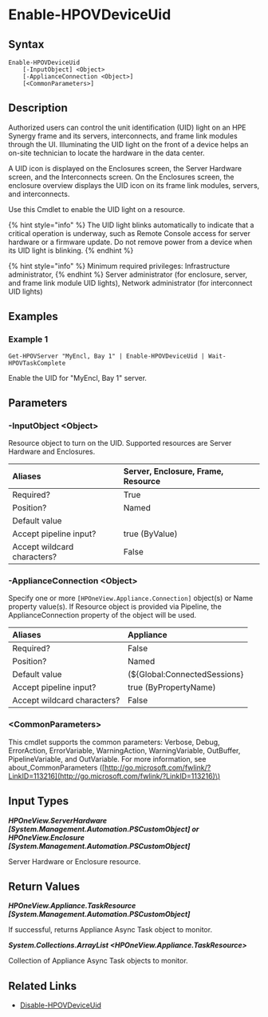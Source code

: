 ﻿---
description: Enable unit identification (UID) of a device.
---

# Enable-HPOVDeviceUid

## Syntax

```text
Enable-HPOVDeviceUid
    [-InputObject] <Object>
    [-ApplianceConnection <Object>]
    [<CommonParameters>]
```

## Description

Authorized users can control the unit identification (UID) light on an HPE Synergy frame and its servers, interconnects, and frame link modules through the UI. Illuminating the UID light on the front of a device helps an on-site technician to locate the hardware in the data center.

A UID icon is displayed on the Enclosures screen, the Server Hardware screen, and the Interconnects screen. On the Enclosures screen, the enclosure overview displays the UID icon on its frame link modules, servers, and interconnects.

Use this Cmdlet to enable the UID light on a resource.

{% hint style="info" %}
The UID light blinks automatically to indicate that a critical operation is underway, such as Remote Console access for server hardware or a firmware update. Do not remove power from a device when its UID light is blinking.
{% endhint %}


{% hint style="info" %}
Minimum required privileges: Infrastructure administrator,
{% endhint %}
 Server administrator (for enclosure, server, and frame link module UID lights), Network administrator (for interconnect UID lights)
## Examples

###  Example 1 

```text
Get-HPOVServer "MyEncl, Bay 1" | Enable-HPOVDeviceUid | Wait-HPOVTaskComplete
```

Enable the UID for "MyEncl, Bay 1" server.

## Parameters

### -InputObject &lt;Object&gt;

Resource object to turn on the UID.  Supported resources are Server Hardware and Enclosures.

| Aliases | Server, Enclosure, Frame, Resource |
| :--- | :--- |
| Required? | True |
| Position? | Named |
| Default value |  |
| Accept pipeline input? | true (ByValue) |
| Accept wildcard characters? | False |

### -ApplianceConnection &lt;Object&gt;

Specify one or more `[HPOneView.Appliance.Connection]` object(s) or Name property value(s). If Resource object is provided via Pipeline, the ApplianceConnection property of the object will be used.

| Aliases | Appliance |
| :--- | :--- |
| Required? | False |
| Position? | Named |
| Default value | (${Global:ConnectedSessions} | ? Default) |
| Accept pipeline input? | true (ByPropertyName) |
| Accept wildcard characters? | False |

### &lt;CommonParameters&gt;

This cmdlet supports the common parameters: Verbose, Debug, ErrorAction, ErrorVariable, WarningAction, WarningVariable, OutBuffer, PipelineVariable, and OutVariable. For more information, see about\_CommonParameters \([http://go.microsoft.com/fwlink/?LinkID=113216](http://go.microsoft.com/fwlink/?LinkID=113216)\)

## Input Types

_**HPOneView.ServerHardware [System.Management.Automation.PSCustomObject] or HPOneView.Enclosure [System.Management.Automation.PSCustomObject]**_

Server Hardware or Enclosure resource.

## Return Values

_**HPOneView.Appliance.TaskResource [System.Management.Automation.PSCustomObject]**_

If successful, returns Appliance Async Task object to monitor.

_**System.Collections.ArrayList <HPOneView.Appliance.TaskResource>**_

Collection of Appliance Async Task objects to monitor.

## Related Links

* [Disable-HPOVDeviceUid](disable-hpovdeviceuid.md)
